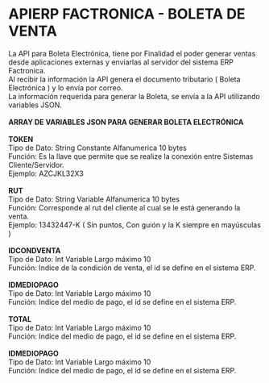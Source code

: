 # APIERP FACTRONICA - BOLETA DE VENTA

La API para Boleta Electrónica, tiene por Finalidad el poder generar ventas desde aplicaciones externas y enviarlas al servidor del sistema ERP Factronica.
<br>Al recibir la información la API genera el documento tributario ( Boleta Electrónica ) y lo envía por correo.
<br>La información requerida para generar la Boleta, se envía a la API utilizando variables JSON.
<br>
<br><b>ARRAY DE VARIABLES JSON PARA GENERAR BOLETA ELECTRÓNICA</b>
<br>
<br><b>TOKEN</b>
<br>Tipo de Dato: String Constante Alfanumerica 10 bytes
<br>Función: Es la llave que permite que se realize la conexión entre Sistemas Cliente/Servidor.
<br>Ejemplo: AZCJKL32X3
<br>
<br><b>RUT</b>
<br>Tipo de Dato: String Variable Alfanumerica 10 bytes
<br>Función: Corresponde al rut del cliente al cual se le está generando la venta.
<br>Ejemplo: 13432447-K  ( Sin puntos, Con guión y la K siempre en mayúsculas )
<br>
<br><b>IDCONDVENTA</b>
<br>Tipo de Dato: Int Variable Largo máximo 10
<br>Función: Indice de la condición de venta, el id se define en el sistema ERP.
<br>
<br><b>IDMEDIOPAGO</b>
<br>Tipo de Dato: Int Variable Largo máximo 10
<br>Función: Indice del medio de pago, el id se define en el sistema ERP.
<br>
<br><b>TOTAL</b>
<br>Tipo de Dato: Int Variable Largo máximo 10
<br>Función: Indice del medio de pago, el id se define en el sistema ERP.
<br>
<br><b>IDMEDIOPAGO</b>
<br>Tipo de Dato: Int Variable Largo máximo 10
<br>Función: Indice del medio de pago, el id se define en el sistema ERP.

